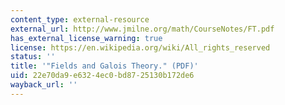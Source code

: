 ```yaml
---
content_type: external-resource
external_url: http://www.jmilne.org/math/CourseNotes/FT.pdf
has_external_license_warning: true
license: https://en.wikipedia.org/wiki/All_rights_reserved
status: ''
title: '"Fields and Galois Theory." (PDF)'
uid: 22e70da9-e632-4ec0-bd87-25130b172de6
wayback_url: ''
---
```

